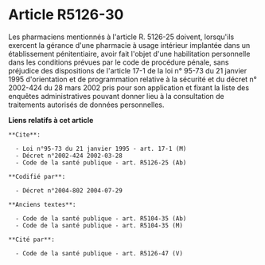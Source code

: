 # Article R5126-30

Les pharmaciens mentionnés à l'article R. 5126-25 doivent, lorsqu'ils exercent la gérance d'une pharmacie à usage intérieur
implantée dans un établissement pénitentiaire, avoir fait l'objet d'une habilitation personnelle dans les conditions prévues
par le code de procédure pénale, sans préjudice des dispositions de l'article 17-1 de la loi n° 95-73 du 21 janvier 1995
d'orientation et de programmation relative à la sécurité et du décret n° 2002-424 du 28 mars 2002 pris pour son application
et fixant la liste des enquêtes administratives pouvant donner lieu à la consultation de traitements autorisés de données
personnelles.

**Liens relatifs à cet article**

	**Cite**:

	  - Loi n°95-73 du 21 janvier 1995 - art. 17-1 (M)
	  - Décret n°2002-424 2002-03-28
	  - Code de la santé publique - art. R5126-25 (Ab)

	**Codifié par**:

	  - Décret n°2004-802 2004-07-29

	**Anciens textes**:

	  - Code de la santé publique - art. R5104-35 (Ab)
	  - Code de la santé publique - art. R5104-35 (M)

	**Cité par**:

	  - Code de la santé publique - art. R5126-47 (V)
